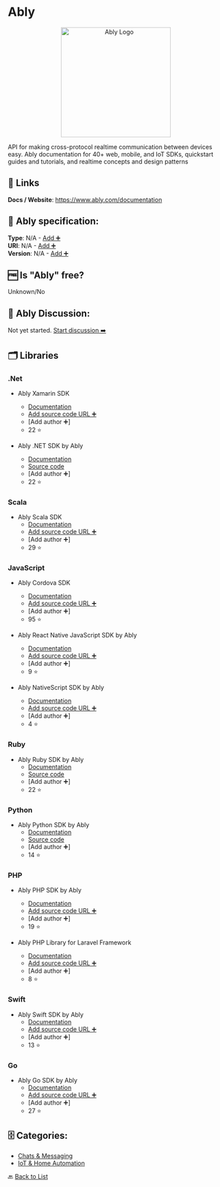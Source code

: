 # Ably
<p align="center">
    <img width="256" src="https://raw.githubusercontent.com/apis-list/apis-list/main/apis/ably/logo_256x256.png" alt="Ably Logo"/>
</p>
API for making cross-protocol realtime communication between devices easy. Ably documentation for 40+ web, mobile, and IoT SDKs, quickstart guides and tutorials, and realtime concepts and design patterns

##  🔗 Links
**Docs / Website**: https://www.ably.com/documentation

## 🧬 Ably specification:
**Type**: N/A - [Add ➕](https://github.com/apis-list/apis-list/edit/main/apis-list.yaml)  
**URI**: N/A - [Add ➕](https://github.com/apis-list/apis-list/edit/main/apis-list.yaml)  
**Version**: N/A - [Add ➕](https://github.com/apis-list/apis-list/edit/main/apis-list.yaml)

## 🆓 Is "Ably" free?
 Unknown/No 

## 💬 Ably Discussion:
Not yet started. [Start discussion ➡️](https://github.com/apis-list/apis-list/discussions/new)

## 🗂️ Libraries
### .Net
- Ably Xamarin SDK
    - [Documentation](https://github.com/ably/ably-dotnet)
    - [Add source code URL ➕]()
    - [Add author ➕]
    - 22 ⭐

- Ably .NET SDK by Ably
    - [Documentation](https://www.nuget.org/packages/ably.io/)
    - [Source code](https://github.com/ably/ably-dotnet)
    - [Add author ➕]
    - 22 ⭐

### Scala
- Ably Scala SDK
    - [Documentation](https://github.com/ably/ably-java)
    - [Add source code URL ➕]()
    - [Add author ➕]
    - 29 ⭐

### JavaScript
- Ably Cordova SDK
    - [Documentation](https://github.com/ably/ably-js)
    - [Add source code URL ➕]()
    - [Add author ➕]
    - 95 ⭐

- Ably React Native JavaScript SDK by Ably
    - [Documentation](https://github.com/ably/ably-js-react-native)
    - [Add source code URL ➕]()
    - [Add author ➕]
    - 9 ⭐

- Ably NativeScript SDK by Ably
    - [Documentation](https://github.com/ably/ably-js-nativescript)
    - [Add source code URL ➕]()
    - [Add author ➕]
    - 4 ⭐

### Ruby
- Ably Ruby SDK by Ably
    - [Documentation](https://rubygems.org/gems/ably)
    - [Source code](https://github.com/ably/ably-ruby)
    - [Add author ➕]
    - 22 ⭐

### Python
- Ably Python SDK by Ably
    - [Documentation](https://pypi.python.org/pypi/ably)
    - [Source code](https://github.com/ably/ably-python)
    - [Add author ➕]
    - 14 ⭐

### PHP
- Ably PHP SDK by Ably
    - [Documentation](https://github.com/ably/ably-php)
    - [Add source code URL ➕]()
    - [Add author ➕]
    - 19 ⭐

- Ably PHP Library for Laravel Framework
    - [Documentation](https://github.com/ably/ably-php-laravel)
    - [Add source code URL ➕]()
    - [Add author ➕]
    - 8 ⭐

### Swift
- Ably Swift SDK by Ably
    - [Documentation](https://github.com/ably/ably-ios)
    - [Add source code URL ➕]()
    - [Add author ➕]
    - 13 ⭐

### Go
- Ably Go SDK by Ably 
    - [Documentation](https://github.com/ably/ably-go)
    - [Add source code URL ➕]()
    - [Add author ➕]
    - 27 ⭐


## 🗄️ Categories:
- [Chats & Messaging](https://github.com/apis-list/apis-list#chats--messaging-)
- [IoT & Home Automation](https://github.com/apis-list/apis-list#iot--home-automation-)

🔙  [Back to List](https://github.com/apis-list/apis-list)
